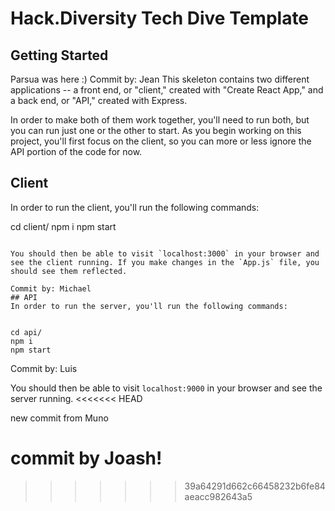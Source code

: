 # Hack.Diversity Tech Dive Template

## Getting Started

Parsua was here :)
Commit by: Jean
This skeleton contains two different applications -- a front end, or "client," created with "Create React App," and a back end, or "API," created with Express. 

In order to make both of them work together, you'll need to run both, but you can run just one or the other to start. As you begin working on this project, you'll first focus on the client, so you can more or less ignore the API portion of the code for now.

## Client
In order to run the client, you'll run the following commands:


cd client/
npm i
npm start
```

You should then be able to visit `localhost:3000` in your browser and see the client running. If you make changes in the `App.js` file, you should see them reflected.

Commit by: Michael
## API
In order to run the server, you'll run the following commands:


cd api/
npm i
npm start
```

Commit by: Luis

You should then be able to visit `localhost:9000` in your browser and see the server running.
<<<<<<< HEAD

new commit from Muno





commit by Joash!
=======
>>>>>>> 39a64291d662c66458232b6fe84aeacc982643a5
